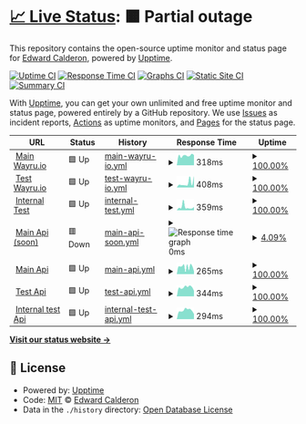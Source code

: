 # [📈 Live Status](https://status.wayru.co): <!--live status--> **🟧 Partial outage**

This repository contains the open-source uptime monitor and status page for [Edward Calderon](bancannabis.org), powered by [Upptime](https://github.com/upptime/upptime).

[![Uptime CI](https://github.com/edcalderon/upptime/workflows/Uptime%20CI/badge.svg)](https://github.com/edcalderon/upptime/actions?query=workflow%3A%22Uptime+CI%22)
[![Response Time CI](https://github.com/edcalderon/upptime/workflows/Response%20Time%20CI/badge.svg)](https://github.com/edcalderon/upptime/actions?query=workflow%3A%22Response+Time+CI%22)
[![Graphs CI](https://github.com/edcalderon/upptime/workflows/Graphs%20CI/badge.svg)](https://github.com/edcalderon/upptime/actions?query=workflow%3A%22Graphs+CI%22)
[![Static Site CI](https://github.com/edcalderon/upptime/workflows/Static%20Site%20CI/badge.svg)](https://github.com/edcalderon/upptime/actions?query=workflow%3A%22Static+Site+CI%22)
[![Summary CI](https://github.com/edcalderon/upptime/workflows/Summary%20CI/badge.svg)](https://github.com/edcalderon/upptime/actions?query=workflow%3A%22Summary+CI%22)

With [Upptime](https://upptime.js.org), you can get your own unlimited and free uptime monitor and status page, powered entirely by a GitHub repository. We use [Issues](https://github.com/edcalderon/upptime/issues) as incident reports, [Actions](https://github.com/edcalderon/upptime/actions) as uptime monitors, and [Pages](https://status.wayru.co) for the status page.

<!--start: status pages-->
<!-- This summary is generated by Upptime (https://github.com/upptime/upptime) -->
<!-- Do not edit this manually, your changes will be overwritten -->
<!-- prettier-ignore -->
| URL | Status | History | Response Time | Uptime |
| --- | ------ | ------- | ------------- | ------ |
| <img alt="" src="https://favicons.githubusercontent.com/www.dapp.wayru.io" height="13"> [Main Wayru.io](https://www.dapp.wayru.io) | 🟩 Up | [main-wayru-io.yml](https://github.com/edcalderon/uptime_wayru/commits/HEAD/history/main-wayru-io.yml) | <details><summary><img alt="Response time graph" src="./graphs/main-wayru-io/response-time-week.png" height="20"> 318ms</summary><br><a href="https://status.wayru.co/history/main-wayru-io"><img alt="Response time 318" src="https://img.shields.io/endpoint?url=https%3A%2F%2Fraw.githubusercontent.com%2Fedcalderon%2Fuptime_wayru%2FHEAD%2Fapi%2Fmain-wayru-io%2Fresponse-time.json"></a><br><a href="https://status.wayru.co/history/main-wayru-io"><img alt="24-hour response time 318" src="https://img.shields.io/endpoint?url=https%3A%2F%2Fraw.githubusercontent.com%2Fedcalderon%2Fuptime_wayru%2FHEAD%2Fapi%2Fmain-wayru-io%2Fresponse-time-day.json"></a><br><a href="https://status.wayru.co/history/main-wayru-io"><img alt="7-day response time 318" src="https://img.shields.io/endpoint?url=https%3A%2F%2Fraw.githubusercontent.com%2Fedcalderon%2Fuptime_wayru%2FHEAD%2Fapi%2Fmain-wayru-io%2Fresponse-time-week.json"></a><br><a href="https://status.wayru.co/history/main-wayru-io"><img alt="30-day response time 318" src="https://img.shields.io/endpoint?url=https%3A%2F%2Fraw.githubusercontent.com%2Fedcalderon%2Fuptime_wayru%2FHEAD%2Fapi%2Fmain-wayru-io%2Fresponse-time-month.json"></a><br><a href="https://status.wayru.co/history/main-wayru-io"><img alt="1-year response time 318" src="https://img.shields.io/endpoint?url=https%3A%2F%2Fraw.githubusercontent.com%2Fedcalderon%2Fuptime_wayru%2FHEAD%2Fapi%2Fmain-wayru-io%2Fresponse-time-year.json"></a></details> | <details><summary><a href="https://status.wayru.co/history/main-wayru-io">100.00%</a></summary><a href="https://status.wayru.co/history/main-wayru-io"><img alt="All-time uptime 100.00%" src="https://img.shields.io/endpoint?url=https%3A%2F%2Fraw.githubusercontent.com%2Fedcalderon%2Fuptime_wayru%2FHEAD%2Fapi%2Fmain-wayru-io%2Fuptime.json"></a><br><a href="https://status.wayru.co/history/main-wayru-io"><img alt="24-hour uptime 100.00%" src="https://img.shields.io/endpoint?url=https%3A%2F%2Fraw.githubusercontent.com%2Fedcalderon%2Fuptime_wayru%2FHEAD%2Fapi%2Fmain-wayru-io%2Fuptime-day.json"></a><br><a href="https://status.wayru.co/history/main-wayru-io"><img alt="7-day uptime 100.00%" src="https://img.shields.io/endpoint?url=https%3A%2F%2Fraw.githubusercontent.com%2Fedcalderon%2Fuptime_wayru%2FHEAD%2Fapi%2Fmain-wayru-io%2Fuptime-week.json"></a><br><a href="https://status.wayru.co/history/main-wayru-io"><img alt="30-day uptime 100.00%" src="https://img.shields.io/endpoint?url=https%3A%2F%2Fraw.githubusercontent.com%2Fedcalderon%2Fuptime_wayru%2FHEAD%2Fapi%2Fmain-wayru-io%2Fuptime-month.json"></a><br><a href="https://status.wayru.co/history/main-wayru-io"><img alt="1-year uptime 100.00%" src="https://img.shields.io/endpoint?url=https%3A%2F%2Fraw.githubusercontent.com%2Fedcalderon%2Fuptime_wayru%2FHEAD%2Fapi%2Fmain-wayru-io%2Fuptime-year.json"></a></details>
| <img alt="" src="https://favicons.githubusercontent.com/www.testnet.wayru.io" height="13"> [Test Wayru.io](https://www.testnet.wayru.io) | 🟩 Up | [test-wayru-io.yml](https://github.com/edcalderon/uptime_wayru/commits/HEAD/history/test-wayru-io.yml) | <details><summary><img alt="Response time graph" src="./graphs/test-wayru-io/response-time-week.png" height="20"> 408ms</summary><br><a href="https://status.wayru.co/history/test-wayru-io"><img alt="Response time 408" src="https://img.shields.io/endpoint?url=https%3A%2F%2Fraw.githubusercontent.com%2Fedcalderon%2Fuptime_wayru%2FHEAD%2Fapi%2Ftest-wayru-io%2Fresponse-time.json"></a><br><a href="https://status.wayru.co/history/test-wayru-io"><img alt="24-hour response time 408" src="https://img.shields.io/endpoint?url=https%3A%2F%2Fraw.githubusercontent.com%2Fedcalderon%2Fuptime_wayru%2FHEAD%2Fapi%2Ftest-wayru-io%2Fresponse-time-day.json"></a><br><a href="https://status.wayru.co/history/test-wayru-io"><img alt="7-day response time 408" src="https://img.shields.io/endpoint?url=https%3A%2F%2Fraw.githubusercontent.com%2Fedcalderon%2Fuptime_wayru%2FHEAD%2Fapi%2Ftest-wayru-io%2Fresponse-time-week.json"></a><br><a href="https://status.wayru.co/history/test-wayru-io"><img alt="30-day response time 408" src="https://img.shields.io/endpoint?url=https%3A%2F%2Fraw.githubusercontent.com%2Fedcalderon%2Fuptime_wayru%2FHEAD%2Fapi%2Ftest-wayru-io%2Fresponse-time-month.json"></a><br><a href="https://status.wayru.co/history/test-wayru-io"><img alt="1-year response time 408" src="https://img.shields.io/endpoint?url=https%3A%2F%2Fraw.githubusercontent.com%2Fedcalderon%2Fuptime_wayru%2FHEAD%2Fapi%2Ftest-wayru-io%2Fresponse-time-year.json"></a></details> | <details><summary><a href="https://status.wayru.co/history/test-wayru-io">100.00%</a></summary><a href="https://status.wayru.co/history/test-wayru-io"><img alt="All-time uptime 100.00%" src="https://img.shields.io/endpoint?url=https%3A%2F%2Fraw.githubusercontent.com%2Fedcalderon%2Fuptime_wayru%2FHEAD%2Fapi%2Ftest-wayru-io%2Fuptime.json"></a><br><a href="https://status.wayru.co/history/test-wayru-io"><img alt="24-hour uptime 100.00%" src="https://img.shields.io/endpoint?url=https%3A%2F%2Fraw.githubusercontent.com%2Fedcalderon%2Fuptime_wayru%2FHEAD%2Fapi%2Ftest-wayru-io%2Fuptime-day.json"></a><br><a href="https://status.wayru.co/history/test-wayru-io"><img alt="7-day uptime 100.00%" src="https://img.shields.io/endpoint?url=https%3A%2F%2Fraw.githubusercontent.com%2Fedcalderon%2Fuptime_wayru%2FHEAD%2Fapi%2Ftest-wayru-io%2Fuptime-week.json"></a><br><a href="https://status.wayru.co/history/test-wayru-io"><img alt="30-day uptime 100.00%" src="https://img.shields.io/endpoint?url=https%3A%2F%2Fraw.githubusercontent.com%2Fedcalderon%2Fuptime_wayru%2FHEAD%2Fapi%2Ftest-wayru-io%2Fuptime-month.json"></a><br><a href="https://status.wayru.co/history/test-wayru-io"><img alt="1-year uptime 100.00%" src="https://img.shields.io/endpoint?url=https%3A%2F%2Fraw.githubusercontent.com%2Fedcalderon%2Fuptime_wayru%2FHEAD%2Fapi%2Ftest-wayru-io%2Fuptime-year.json"></a></details>
| <img alt="" src="https://favicons.githubusercontent.com/www.internal.wayru.co" height="13"> [Internal Test](https://www.internal.wayru.co) | 🟩 Up | [internal-test.yml](https://github.com/edcalderon/uptime_wayru/commits/HEAD/history/internal-test.yml) | <details><summary><img alt="Response time graph" src="./graphs/internal-test/response-time-week.png" height="20"> 359ms</summary><br><a href="https://status.wayru.co/history/internal-test"><img alt="Response time 359" src="https://img.shields.io/endpoint?url=https%3A%2F%2Fraw.githubusercontent.com%2Fedcalderon%2Fuptime_wayru%2FHEAD%2Fapi%2Finternal-test%2Fresponse-time.json"></a><br><a href="https://status.wayru.co/history/internal-test"><img alt="24-hour response time 359" src="https://img.shields.io/endpoint?url=https%3A%2F%2Fraw.githubusercontent.com%2Fedcalderon%2Fuptime_wayru%2FHEAD%2Fapi%2Finternal-test%2Fresponse-time-day.json"></a><br><a href="https://status.wayru.co/history/internal-test"><img alt="7-day response time 359" src="https://img.shields.io/endpoint?url=https%3A%2F%2Fraw.githubusercontent.com%2Fedcalderon%2Fuptime_wayru%2FHEAD%2Fapi%2Finternal-test%2Fresponse-time-week.json"></a><br><a href="https://status.wayru.co/history/internal-test"><img alt="30-day response time 359" src="https://img.shields.io/endpoint?url=https%3A%2F%2Fraw.githubusercontent.com%2Fedcalderon%2Fuptime_wayru%2FHEAD%2Fapi%2Finternal-test%2Fresponse-time-month.json"></a><br><a href="https://status.wayru.co/history/internal-test"><img alt="1-year response time 359" src="https://img.shields.io/endpoint?url=https%3A%2F%2Fraw.githubusercontent.com%2Fedcalderon%2Fuptime_wayru%2FHEAD%2Fapi%2Finternal-test%2Fresponse-time-year.json"></a></details> | <details><summary><a href="https://status.wayru.co/history/internal-test">100.00%</a></summary><a href="https://status.wayru.co/history/internal-test"><img alt="All-time uptime 100.00%" src="https://img.shields.io/endpoint?url=https%3A%2F%2Fraw.githubusercontent.com%2Fedcalderon%2Fuptime_wayru%2FHEAD%2Fapi%2Finternal-test%2Fuptime.json"></a><br><a href="https://status.wayru.co/history/internal-test"><img alt="24-hour uptime 100.00%" src="https://img.shields.io/endpoint?url=https%3A%2F%2Fraw.githubusercontent.com%2Fedcalderon%2Fuptime_wayru%2FHEAD%2Fapi%2Finternal-test%2Fuptime-day.json"></a><br><a href="https://status.wayru.co/history/internal-test"><img alt="7-day uptime 100.00%" src="https://img.shields.io/endpoint?url=https%3A%2F%2Fraw.githubusercontent.com%2Fedcalderon%2Fuptime_wayru%2FHEAD%2Fapi%2Finternal-test%2Fuptime-week.json"></a><br><a href="https://status.wayru.co/history/internal-test"><img alt="30-day uptime 100.00%" src="https://img.shields.io/endpoint?url=https%3A%2F%2Fraw.githubusercontent.com%2Fedcalderon%2Fuptime_wayru%2FHEAD%2Fapi%2Finternal-test%2Fuptime-month.json"></a><br><a href="https://status.wayru.co/history/internal-test"><img alt="1-year uptime 100.00%" src="https://img.shields.io/endpoint?url=https%3A%2F%2Fraw.githubusercontent.com%2Fedcalderon%2Fuptime_wayru%2FHEAD%2Fapi%2Finternal-test%2Fuptime-year.json"></a></details>
| <img alt="" src="https://favicons.githubusercontent.com/api.wayru.co" height="13"> [Main Api (soon)](https://api.wayru.co) | 🟥 Down | [main-api-soon.yml](https://github.com/edcalderon/uptime_wayru/commits/HEAD/history/main-api-soon.yml) | <details><summary><img alt="Response time graph" src="./graphs/main-api-soon/response-time-week.png" height="20"> 0ms</summary><br><a href="https://status.wayru.co/history/main-api-soon"><img alt="Response time 0" src="https://img.shields.io/endpoint?url=https%3A%2F%2Fraw.githubusercontent.com%2Fedcalderon%2Fuptime_wayru%2FHEAD%2Fapi%2Fmain-api-soon%2Fresponse-time.json"></a><br><a href="https://status.wayru.co/history/main-api-soon"><img alt="24-hour response time 0" src="https://img.shields.io/endpoint?url=https%3A%2F%2Fraw.githubusercontent.com%2Fedcalderon%2Fuptime_wayru%2FHEAD%2Fapi%2Fmain-api-soon%2Fresponse-time-day.json"></a><br><a href="https://status.wayru.co/history/main-api-soon"><img alt="7-day response time 0" src="https://img.shields.io/endpoint?url=https%3A%2F%2Fraw.githubusercontent.com%2Fedcalderon%2Fuptime_wayru%2FHEAD%2Fapi%2Fmain-api-soon%2Fresponse-time-week.json"></a><br><a href="https://status.wayru.co/history/main-api-soon"><img alt="30-day response time 0" src="https://img.shields.io/endpoint?url=https%3A%2F%2Fraw.githubusercontent.com%2Fedcalderon%2Fuptime_wayru%2FHEAD%2Fapi%2Fmain-api-soon%2Fresponse-time-month.json"></a><br><a href="https://status.wayru.co/history/main-api-soon"><img alt="1-year response time 0" src="https://img.shields.io/endpoint?url=https%3A%2F%2Fraw.githubusercontent.com%2Fedcalderon%2Fuptime_wayru%2FHEAD%2Fapi%2Fmain-api-soon%2Fresponse-time-year.json"></a></details> | <details><summary><a href="https://status.wayru.co/history/main-api-soon">4.09%</a></summary><a href="https://status.wayru.co/history/main-api-soon"><img alt="All-time uptime 4.09%" src="https://img.shields.io/endpoint?url=https%3A%2F%2Fraw.githubusercontent.com%2Fedcalderon%2Fuptime_wayru%2FHEAD%2Fapi%2Fmain-api-soon%2Fuptime.json"></a><br><a href="https://status.wayru.co/history/main-api-soon"><img alt="24-hour uptime 4.09%" src="https://img.shields.io/endpoint?url=https%3A%2F%2Fraw.githubusercontent.com%2Fedcalderon%2Fuptime_wayru%2FHEAD%2Fapi%2Fmain-api-soon%2Fuptime-day.json"></a><br><a href="https://status.wayru.co/history/main-api-soon"><img alt="7-day uptime 4.09%" src="https://img.shields.io/endpoint?url=https%3A%2F%2Fraw.githubusercontent.com%2Fedcalderon%2Fuptime_wayru%2FHEAD%2Fapi%2Fmain-api-soon%2Fuptime-week.json"></a><br><a href="https://status.wayru.co/history/main-api-soon"><img alt="30-day uptime 4.09%" src="https://img.shields.io/endpoint?url=https%3A%2F%2Fraw.githubusercontent.com%2Fedcalderon%2Fuptime_wayru%2FHEAD%2Fapi%2Fmain-api-soon%2Fuptime-month.json"></a><br><a href="https://status.wayru.co/history/main-api-soon"><img alt="1-year uptime 4.09%" src="https://img.shields.io/endpoint?url=https%3A%2F%2Fraw.githubusercontent.com%2Fedcalderon%2Fuptime_wayru%2FHEAD%2Fapi%2Fmain-api-soon%2Fuptime-year.json"></a></details>
| <img alt="" src="https://favicons.githubusercontent.com/wayru.herokuapp.com" height="13"> [Main Api](https://wayru.herokuapp.com) | 🟩 Up | [main-api.yml](https://github.com/edcalderon/uptime_wayru/commits/HEAD/history/main-api.yml) | <details><summary><img alt="Response time graph" src="./graphs/main-api/response-time-week.png" height="20"> 265ms</summary><br><a href="https://status.wayru.co/history/main-api"><img alt="Response time 265" src="https://img.shields.io/endpoint?url=https%3A%2F%2Fraw.githubusercontent.com%2Fedcalderon%2Fuptime_wayru%2FHEAD%2Fapi%2Fmain-api%2Fresponse-time.json"></a><br><a href="https://status.wayru.co/history/main-api"><img alt="24-hour response time 265" src="https://img.shields.io/endpoint?url=https%3A%2F%2Fraw.githubusercontent.com%2Fedcalderon%2Fuptime_wayru%2FHEAD%2Fapi%2Fmain-api%2Fresponse-time-day.json"></a><br><a href="https://status.wayru.co/history/main-api"><img alt="7-day response time 265" src="https://img.shields.io/endpoint?url=https%3A%2F%2Fraw.githubusercontent.com%2Fedcalderon%2Fuptime_wayru%2FHEAD%2Fapi%2Fmain-api%2Fresponse-time-week.json"></a><br><a href="https://status.wayru.co/history/main-api"><img alt="30-day response time 265" src="https://img.shields.io/endpoint?url=https%3A%2F%2Fraw.githubusercontent.com%2Fedcalderon%2Fuptime_wayru%2FHEAD%2Fapi%2Fmain-api%2Fresponse-time-month.json"></a><br><a href="https://status.wayru.co/history/main-api"><img alt="1-year response time 265" src="https://img.shields.io/endpoint?url=https%3A%2F%2Fraw.githubusercontent.com%2Fedcalderon%2Fuptime_wayru%2FHEAD%2Fapi%2Fmain-api%2Fresponse-time-year.json"></a></details> | <details><summary><a href="https://status.wayru.co/history/main-api">100.00%</a></summary><a href="https://status.wayru.co/history/main-api"><img alt="All-time uptime 100.00%" src="https://img.shields.io/endpoint?url=https%3A%2F%2Fraw.githubusercontent.com%2Fedcalderon%2Fuptime_wayru%2FHEAD%2Fapi%2Fmain-api%2Fuptime.json"></a><br><a href="https://status.wayru.co/history/main-api"><img alt="24-hour uptime 100.00%" src="https://img.shields.io/endpoint?url=https%3A%2F%2Fraw.githubusercontent.com%2Fedcalderon%2Fuptime_wayru%2FHEAD%2Fapi%2Fmain-api%2Fuptime-day.json"></a><br><a href="https://status.wayru.co/history/main-api"><img alt="7-day uptime 100.00%" src="https://img.shields.io/endpoint?url=https%3A%2F%2Fraw.githubusercontent.com%2Fedcalderon%2Fuptime_wayru%2FHEAD%2Fapi%2Fmain-api%2Fuptime-week.json"></a><br><a href="https://status.wayru.co/history/main-api"><img alt="30-day uptime 100.00%" src="https://img.shields.io/endpoint?url=https%3A%2F%2Fraw.githubusercontent.com%2Fedcalderon%2Fuptime_wayru%2FHEAD%2Fapi%2Fmain-api%2Fuptime-month.json"></a><br><a href="https://status.wayru.co/history/main-api"><img alt="1-year uptime 100.00%" src="https://img.shields.io/endpoint?url=https%3A%2F%2Fraw.githubusercontent.com%2Fedcalderon%2Fuptime_wayru%2FHEAD%2Fapi%2Fmain-api%2Fuptime-year.json"></a></details>
| <img alt="" src="https://favicons.githubusercontent.com/api.develop.wayru.co" height="13"> [Test Api](https://api.develop.wayru.co) | 🟩 Up | [test-api.yml](https://github.com/edcalderon/uptime_wayru/commits/HEAD/history/test-api.yml) | <details><summary><img alt="Response time graph" src="./graphs/test-api/response-time-week.png" height="20"> 344ms</summary><br><a href="https://status.wayru.co/history/test-api"><img alt="Response time 344" src="https://img.shields.io/endpoint?url=https%3A%2F%2Fraw.githubusercontent.com%2Fedcalderon%2Fuptime_wayru%2FHEAD%2Fapi%2Ftest-api%2Fresponse-time.json"></a><br><a href="https://status.wayru.co/history/test-api"><img alt="24-hour response time 344" src="https://img.shields.io/endpoint?url=https%3A%2F%2Fraw.githubusercontent.com%2Fedcalderon%2Fuptime_wayru%2FHEAD%2Fapi%2Ftest-api%2Fresponse-time-day.json"></a><br><a href="https://status.wayru.co/history/test-api"><img alt="7-day response time 344" src="https://img.shields.io/endpoint?url=https%3A%2F%2Fraw.githubusercontent.com%2Fedcalderon%2Fuptime_wayru%2FHEAD%2Fapi%2Ftest-api%2Fresponse-time-week.json"></a><br><a href="https://status.wayru.co/history/test-api"><img alt="30-day response time 344" src="https://img.shields.io/endpoint?url=https%3A%2F%2Fraw.githubusercontent.com%2Fedcalderon%2Fuptime_wayru%2FHEAD%2Fapi%2Ftest-api%2Fresponse-time-month.json"></a><br><a href="https://status.wayru.co/history/test-api"><img alt="1-year response time 344" src="https://img.shields.io/endpoint?url=https%3A%2F%2Fraw.githubusercontent.com%2Fedcalderon%2Fuptime_wayru%2FHEAD%2Fapi%2Ftest-api%2Fresponse-time-year.json"></a></details> | <details><summary><a href="https://status.wayru.co/history/test-api">100.00%</a></summary><a href="https://status.wayru.co/history/test-api"><img alt="All-time uptime 100.00%" src="https://img.shields.io/endpoint?url=https%3A%2F%2Fraw.githubusercontent.com%2Fedcalderon%2Fuptime_wayru%2FHEAD%2Fapi%2Ftest-api%2Fuptime.json"></a><br><a href="https://status.wayru.co/history/test-api"><img alt="24-hour uptime 100.00%" src="https://img.shields.io/endpoint?url=https%3A%2F%2Fraw.githubusercontent.com%2Fedcalderon%2Fuptime_wayru%2FHEAD%2Fapi%2Ftest-api%2Fuptime-day.json"></a><br><a href="https://status.wayru.co/history/test-api"><img alt="7-day uptime 100.00%" src="https://img.shields.io/endpoint?url=https%3A%2F%2Fraw.githubusercontent.com%2Fedcalderon%2Fuptime_wayru%2FHEAD%2Fapi%2Ftest-api%2Fuptime-week.json"></a><br><a href="https://status.wayru.co/history/test-api"><img alt="30-day uptime 100.00%" src="https://img.shields.io/endpoint?url=https%3A%2F%2Fraw.githubusercontent.com%2Fedcalderon%2Fuptime_wayru%2FHEAD%2Fapi%2Ftest-api%2Fuptime-month.json"></a><br><a href="https://status.wayru.co/history/test-api"><img alt="1-year uptime 100.00%" src="https://img.shields.io/endpoint?url=https%3A%2F%2Fraw.githubusercontent.com%2Fedcalderon%2Fuptime_wayru%2FHEAD%2Fapi%2Ftest-api%2Fuptime-year.json"></a></details>
| <img alt="" src="https://favicons.githubusercontent.com/api.internal.wayru.co" height="13"> [Internal test Api](https://api.internal.wayru.co) | 🟩 Up | [internal-test-api.yml](https://github.com/edcalderon/uptime_wayru/commits/HEAD/history/internal-test-api.yml) | <details><summary><img alt="Response time graph" src="./graphs/internal-test-api/response-time-week.png" height="20"> 294ms</summary><br><a href="https://status.wayru.co/history/internal-test-api"><img alt="Response time 294" src="https://img.shields.io/endpoint?url=https%3A%2F%2Fraw.githubusercontent.com%2Fedcalderon%2Fuptime_wayru%2FHEAD%2Fapi%2Finternal-test-api%2Fresponse-time.json"></a><br><a href="https://status.wayru.co/history/internal-test-api"><img alt="24-hour response time 294" src="https://img.shields.io/endpoint?url=https%3A%2F%2Fraw.githubusercontent.com%2Fedcalderon%2Fuptime_wayru%2FHEAD%2Fapi%2Finternal-test-api%2Fresponse-time-day.json"></a><br><a href="https://status.wayru.co/history/internal-test-api"><img alt="7-day response time 294" src="https://img.shields.io/endpoint?url=https%3A%2F%2Fraw.githubusercontent.com%2Fedcalderon%2Fuptime_wayru%2FHEAD%2Fapi%2Finternal-test-api%2Fresponse-time-week.json"></a><br><a href="https://status.wayru.co/history/internal-test-api"><img alt="30-day response time 294" src="https://img.shields.io/endpoint?url=https%3A%2F%2Fraw.githubusercontent.com%2Fedcalderon%2Fuptime_wayru%2FHEAD%2Fapi%2Finternal-test-api%2Fresponse-time-month.json"></a><br><a href="https://status.wayru.co/history/internal-test-api"><img alt="1-year response time 294" src="https://img.shields.io/endpoint?url=https%3A%2F%2Fraw.githubusercontent.com%2Fedcalderon%2Fuptime_wayru%2FHEAD%2Fapi%2Finternal-test-api%2Fresponse-time-year.json"></a></details> | <details><summary><a href="https://status.wayru.co/history/internal-test-api">100.00%</a></summary><a href="https://status.wayru.co/history/internal-test-api"><img alt="All-time uptime 100.00%" src="https://img.shields.io/endpoint?url=https%3A%2F%2Fraw.githubusercontent.com%2Fedcalderon%2Fuptime_wayru%2FHEAD%2Fapi%2Finternal-test-api%2Fuptime.json"></a><br><a href="https://status.wayru.co/history/internal-test-api"><img alt="24-hour uptime 100.00%" src="https://img.shields.io/endpoint?url=https%3A%2F%2Fraw.githubusercontent.com%2Fedcalderon%2Fuptime_wayru%2FHEAD%2Fapi%2Finternal-test-api%2Fuptime-day.json"></a><br><a href="https://status.wayru.co/history/internal-test-api"><img alt="7-day uptime 100.00%" src="https://img.shields.io/endpoint?url=https%3A%2F%2Fraw.githubusercontent.com%2Fedcalderon%2Fuptime_wayru%2FHEAD%2Fapi%2Finternal-test-api%2Fuptime-week.json"></a><br><a href="https://status.wayru.co/history/internal-test-api"><img alt="30-day uptime 100.00%" src="https://img.shields.io/endpoint?url=https%3A%2F%2Fraw.githubusercontent.com%2Fedcalderon%2Fuptime_wayru%2FHEAD%2Fapi%2Finternal-test-api%2Fuptime-month.json"></a><br><a href="https://status.wayru.co/history/internal-test-api"><img alt="1-year uptime 100.00%" src="https://img.shields.io/endpoint?url=https%3A%2F%2Fraw.githubusercontent.com%2Fedcalderon%2Fuptime_wayru%2FHEAD%2Fapi%2Finternal-test-api%2Fuptime-year.json"></a></details>

<!--end: status pages-->

[**Visit our status website →**](https://status.wayru.co)

## 📄 License

- Powered by: [Upptime](https://github.com/upptime/upptime)
- Code: [MIT](./LICENSE) © [Edward Calderon](bancannabis.org)
- Data in the `./history` directory: [Open Database License](https://opendatacommons.org/licenses/odbl/1-0/)
